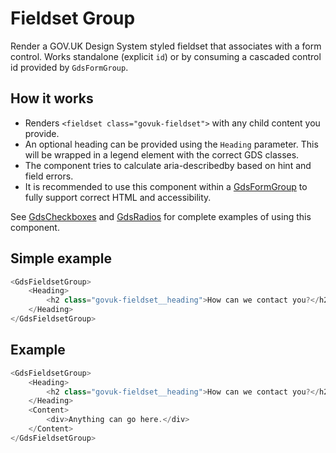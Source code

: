 # Fieldset Group

Render a GOV.UK Design System styled fieldset that associates with a form control. Works standalone (explicit `id`) or by consuming a cascaded control id provided by `GdsFormGroup`.

## How it works

- Renders ```<fieldset class="govuk-fieldset">``` with any child content you provide.
- An optional heading can be provided using the `Heading` parameter. This will be wrapped in a legend element with the correct GDS classes.
- The component tries to calculate aria-describedby based on hint and field errors.
- It is recommended to use this component within a [GdsFormGroup](FormGroup.md) to fully support correct HTML and accessibility.

See [GdsCheckboxes](Checkboxes.md) and [GdsRadios](Radios.md) for complete examples of using this component.

## Simple example

```csharp
<GdsFieldsetGroup>
    <Heading>
        <h2 class="govuk-fieldset__heading">How can we contact you?</h2>
    </Heading>
</GdsFieldsetGroup>
```

## Example

```csharp
<GdsFieldsetGroup>
    <Heading>
        <h2 class="govuk-fieldset__heading">How can we contact you?</h2>
    </Heading>
    <Content>
        <div>Anything can go here.</div>
    </Content>
</GdsFieldsetGroup>
```